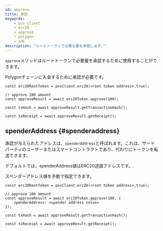 ```yaml
---
id: approve
title: 承認
keywords:
    - pos client
    - erc20
    - approve
    - polygon
    - sdk
description: "ルートトークンで必要な量を承認します。"
---
```


`approve`メソッドはルートトークンで必要量を承認するために使用することができます。

Polygonチェーンに入金するために承認が必要です。

```
const erc20RootToken = posClient.erc20(<root token address>,true);

// approve 100 amount
const approveResult = await erc20Token.approve(100);

const txHash = await approveResult.getTransactionHash();

const txReceipt = await approveResult.getReceipt();

```

## spenderAddress {#spenderaddress}

承認が与えられたアドレスは、`spenderAddress`と呼ばれます。これは、サードパーティのユーザーまたはスマートコントラクトであり、代わりにトークンを転送できます。

デフォルトでは、spenderAddress値はERC20述語アドレスです。

スペンダーアドレス値を手動で指定できます。

```
const erc20RootToken = posClient.erc20(<root token address>,true);

// approve 100 amount
const approveResult = await erc20Token.approve(100, {
    spenderAddress: <spender address value>
});

const txHash = await approveResult.getTransactionHash();

const txReceipt = await approveResult.getReceipt();

```
